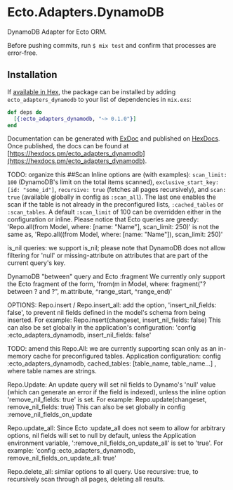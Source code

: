 # Ecto.Adapters.DynamoDB

DynamoDB Adapter for Ecto ORM.

Before pushing commits, run `$ mix test` and confirm that processes are error-free.

## Installation

If [available in Hex](https://hex.pm/docs/publish), the package can be installed
by adding `ecto_adapters_dynamodb` to your list of dependencies in `mix.exs`:

```elixir
def deps do
  [{:ecto_adapters_dynamodb, "~> 0.1.0"}]
end
```

Documentation can be generated with [ExDoc](https://github.com/elixir-lang/ex_doc)
and published on [HexDocs](https://hexdocs.pm). Once published, the docs can
be found at [https://hexdocs.pm/ecto_adapters_dynamodb](https://hexdocs.pm/ecto_adapters_dynamodb).


TODO: organize this
##Scan
Inline options are (with examples): `scan_limit: 100` (DynamoDB's limit on the total items scanned), `exclusive_start_key: [id: "some_id"]`, `recursive: true` (fetches all pages recursively), and `scan: true` (available globally in config as `:scan_all`). The last one enables the scan if the table is not already in the preconfigured lists, `:cached_tables` or `:scan_tables`. A default `:scan_limit` of 100 can be overridden either in the configuration or inline.
Please notice that Ecto queries are greedy: 
'Repo.all(from Model, where: [name: "Name"], scan_limit: 250)'
is not the same as, 
'Repo.all((from Model, where: [name: "Name"]), scan_limit: 250)'


is_nil queries: we support is_nil; please note that DynamoDB does not allow filtering for 'null' or missing-attribute on attributes that are part of the current query's key.


DynamoDB "between" query and Ecto :fragment
We currently only support the Ecto fragment of the form, 'from(m in Model, where: fragment("? between ? and ?", m.attribute, ^range_start, ^range_end)'


OPTIONS:
Repo.insert / Repo.insert_all: add the option, 'insert_nil_fields: false', to prevent nil fields defined in the model's schema from being inserted. For example: Repo.insert(changeset, insert_nil_fields: false)
This can also be set globally in the application's configuration: 
'config :ecto_adapters_dynamodb, insert_nil_fields: false'

TODO: amend this
Repo.All: we are currently supporting scan only as an in-memory cache for preconfigured tables.
Application configuration: config :ecto_adapters_dynamodb, cached_tables: [table_name, table_name...] , where table names are strings.

Repo.Update: An update query will set nil fields to Dynamo's 'null' value (which can generate an error if the field is indexed), unless the inline option 'remove_nil_fields: true' is set. For example: Repo.update(changeset, remove_nil_fields: true)
This can also be set globally in config :remove_nil_fields_on_update

Repo.update_all: Since Ecto :update_all does not seem to allow for arbitrary options, nil fields will set to null by default, unless the Application environment variable, ':remove_nil_fields_on_update_all' is set to 'true'. For example: 'config :ecto_adapters_dynamodb, remove_nil_fields_on_update_all: true'

Repo.delete_all: similar options to all query. Use recursive: true, to recursively scan through all pages, deleting all results. 
